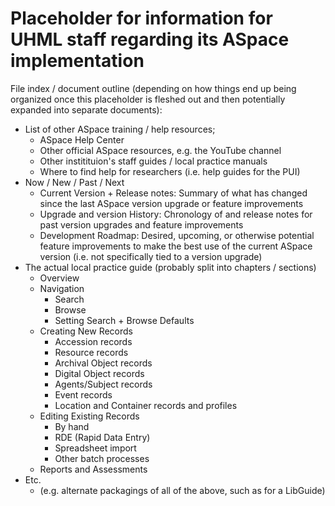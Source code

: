 # Placeholder for information for UHML staff regarding its ASpace implementation

File index / document outline (depending on how things end up being organized once this placeholder is fleshed out and then potentially expanded into separate documents):

- List of other ASpace training / help resources;
  - ASpace Help Center
  - Other official ASpace resources, e.g. the YouTube channel
  - Other institituion's staff guides / local practice manuals
  - Where to find help for researchers (i.e. help guides for the PUI)
- Now / New / Past / Next
  - Current Version + Release notes: Summary of what has changed since the last ASpace version upgrade or feature improvements
  - Upgrade and version History: Chronology of and release notes for past version upgrades and feature improvements
  - Development Roadmap: Desired, upcoming, or otherwise potential feature improvements to make the best use of the current ASpace version (i.e. not specifically tied to a version upgrade)
- The actual local practice guide (probably split into chapters / sections)
  - Overview
  - Navigation
    - Search 
    - Browse 
    - Setting Search + Browse Defaults
  - Creating New Records
    - Accession records
    - Resource records
    - Archival Object records
    - Digital Object records
    - Agents/Subject records
    - Event records
    - Location and Container records and profiles
  - Editing Existing Records
    - By hand
    - RDE (Rapid Data Entry)
    - Spreadsheet import
    - Other batch processes
  - Reports and Assessments
- Etc.
  - (e.g. alternate packagings of all of the above, such as for a LibGuide)
